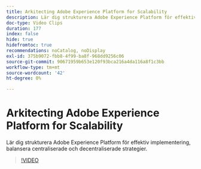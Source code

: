 ```yaml
---
title: Arkitecting Adobe Experience Platform for Scalability
description: Lär dig strukturera Adobe Experience Platform för effektiv implementering, balansera centraliserade och decentraliserade strategier.
doc-type: Video Clips
duration: 177
index: false
hide: true
hidefromtoc: true
recommendations: noCatalog, noDisplay
exl-id: 375b9072-fbb8-4f99-ba8f-968dd9256c06
source-git-commit: 90671959b653e120f93bca216a4da116a8f1c3bb
workflow-type: tm+mt
source-wordcount: '42'
ht-degree: 0%

---
```


# Arkitecting Adobe Experience Platform for Scalability

Lär dig strukturera Adobe Experience Platform för effektiv implementering, balansera centraliserade och decentraliserade strategier.

<!-- 62_S601_3442532_176_architecting-adobe-experience-platform-for-scalability -->
>[!VIDEO](https://video.tv.adobe.com/v/3459708/?learn=on&enablevpops=true&captions=swe)
